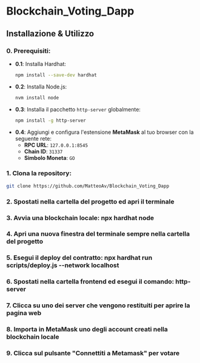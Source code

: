 # Blockchain_Voting_Dapp

## Installazione & Utilizzo

### 0. Prerequisiti:
   - **0.1**: Installa Hardhat:
     ```bash
     npm install --save-dev hardhat
     ```
   - **0.2**: Installa Node.js:
     ```bash
     nvm install node
     ```
   - **0.3**: Installa il pacchetto `http-server` globalmente:
     ```bash
     npm install -g http-server
     ```
   - **0.4**: Aggiungi e configura l'estensione **MetaMask** al tuo browser con la seguente rete:
     - **RPC URL**: `127.0.0.1:8545`
     - **Chain ID**: `31337`
     - **Simbolo Moneta**: `GO`

### 1. Clona la repository:
   ```bash
   git clone https://github.com/MatteoAv/Blockchain_Voting_Dapp
   ``` 
### 2. Spostati nella cartella del progetto ed apri il terminale
### 3. Avvia una blockchain locale: npx hardhat node
### 4. Apri una nuova finestra del terminale sempre nella cartella del progetto
### 5. Esegui il deploy del contratto: npx hardhat run scripts/deploy.js --network localhost
### 6. Spostati nella cartella frontend ed esegui il comando: http-server
### 7. Clicca su uno dei server che vengono restituiti per aprire la pagina web
### 8. Importa in MetaMask uno degli account creati nella blockchain locale
### 9. Clicca sul pulsante "Connettiti a Metamask" per votare

   
